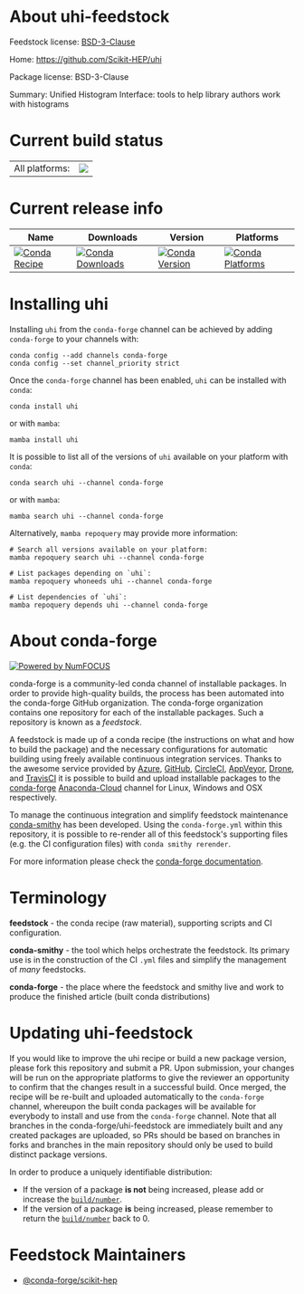 About uhi-feedstock
===================

Feedstock license: [BSD-3-Clause](https://github.com/conda-forge/uhi-feedstock/blob/main/LICENSE.txt)

Home: https://github.com/Scikit-HEP/uhi

Package license: BSD-3-Clause

Summary: Unified Histogram Interface: tools to help library authors work with histograms

Current build status
====================


<table><tr><td>All platforms:</td>
    <td>
      <a href="https://dev.azure.com/conda-forge/feedstock-builds/_build/latest?definitionId=12233&branchName=main">
        <img src="https://dev.azure.com/conda-forge/feedstock-builds/_apis/build/status/uhi-feedstock?branchName=main">
      </a>
    </td>
  </tr>
</table>

Current release info
====================

| Name | Downloads | Version | Platforms |
| --- | --- | --- | --- |
| [![Conda Recipe](https://img.shields.io/badge/recipe-uhi-green.svg)](https://anaconda.org/conda-forge/uhi) | [![Conda Downloads](https://img.shields.io/conda/dn/conda-forge/uhi.svg)](https://anaconda.org/conda-forge/uhi) | [![Conda Version](https://img.shields.io/conda/vn/conda-forge/uhi.svg)](https://anaconda.org/conda-forge/uhi) | [![Conda Platforms](https://img.shields.io/conda/pn/conda-forge/uhi.svg)](https://anaconda.org/conda-forge/uhi) |

Installing uhi
==============

Installing `uhi` from the `conda-forge` channel can be achieved by adding `conda-forge` to your channels with:

```
conda config --add channels conda-forge
conda config --set channel_priority strict
```

Once the `conda-forge` channel has been enabled, `uhi` can be installed with `conda`:

```
conda install uhi
```

or with `mamba`:

```
mamba install uhi
```

It is possible to list all of the versions of `uhi` available on your platform with `conda`:

```
conda search uhi --channel conda-forge
```

or with `mamba`:

```
mamba search uhi --channel conda-forge
```

Alternatively, `mamba repoquery` may provide more information:

```
# Search all versions available on your platform:
mamba repoquery search uhi --channel conda-forge

# List packages depending on `uhi`:
mamba repoquery whoneeds uhi --channel conda-forge

# List dependencies of `uhi`:
mamba repoquery depends uhi --channel conda-forge
```


About conda-forge
=================

[![Powered by
NumFOCUS](https://img.shields.io/badge/powered%20by-NumFOCUS-orange.svg?style=flat&colorA=E1523D&colorB=007D8A)](https://numfocus.org)

conda-forge is a community-led conda channel of installable packages.
In order to provide high-quality builds, the process has been automated into the
conda-forge GitHub organization. The conda-forge organization contains one repository
for each of the installable packages. Such a repository is known as a *feedstock*.

A feedstock is made up of a conda recipe (the instructions on what and how to build
the package) and the necessary configurations for automatic building using freely
available continuous integration services. Thanks to the awesome service provided by
[Azure](https://azure.microsoft.com/en-us/services/devops/), [GitHub](https://github.com/),
[CircleCI](https://circleci.com/), [AppVeyor](https://www.appveyor.com/),
[Drone](https://cloud.drone.io/welcome), and [TravisCI](https://travis-ci.com/)
it is possible to build and upload installable packages to the
[conda-forge](https://anaconda.org/conda-forge) [Anaconda-Cloud](https://anaconda.org/)
channel for Linux, Windows and OSX respectively.

To manage the continuous integration and simplify feedstock maintenance
[conda-smithy](https://github.com/conda-forge/conda-smithy) has been developed.
Using the ``conda-forge.yml`` within this repository, it is possible to re-render all of
this feedstock's supporting files (e.g. the CI configuration files) with ``conda smithy rerender``.

For more information please check the [conda-forge documentation](https://conda-forge.org/docs/).

Terminology
===========

**feedstock** - the conda recipe (raw material), supporting scripts and CI configuration.

**conda-smithy** - the tool which helps orchestrate the feedstock.
                   Its primary use is in the construction of the CI ``.yml`` files
                   and simplify the management of *many* feedstocks.

**conda-forge** - the place where the feedstock and smithy live and work to
                  produce the finished article (built conda distributions)


Updating uhi-feedstock
======================

If you would like to improve the uhi recipe or build a new
package version, please fork this repository and submit a PR. Upon submission,
your changes will be run on the appropriate platforms to give the reviewer an
opportunity to confirm that the changes result in a successful build. Once
merged, the recipe will be re-built and uploaded automatically to the
`conda-forge` channel, whereupon the built conda packages will be available for
everybody to install and use from the `conda-forge` channel.
Note that all branches in the conda-forge/uhi-feedstock are
immediately built and any created packages are uploaded, so PRs should be based
on branches in forks and branches in the main repository should only be used to
build distinct package versions.

In order to produce a uniquely identifiable distribution:
 * If the version of a package **is not** being increased, please add or increase
   the [``build/number``](https://docs.conda.io/projects/conda-build/en/latest/resources/define-metadata.html#build-number-and-string).
 * If the version of a package **is** being increased, please remember to return
   the [``build/number``](https://docs.conda.io/projects/conda-build/en/latest/resources/define-metadata.html#build-number-and-string)
   back to 0.

Feedstock Maintainers
=====================

* [@conda-forge/scikit-hep](https://github.com/conda-forge/scikit-hep/)

